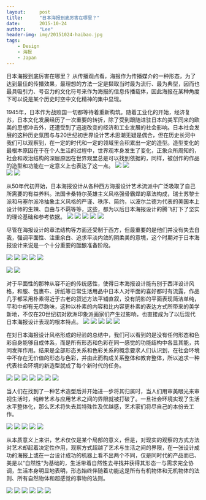 ```yaml
---
layout:     post
title:      "日本海报到底厉害在哪里？"
date:       2015-10-24 
author:     "Lee"
header-img: img/20151024-haibao.jpg
tags:
    - Design
    - 海报
    - Japan
---
```


日本海报到底厉害在哪里？
从传播观点看，海报作为传播媒介的一种形态，为了达到最佳的传播效果，最理想的方法一定是撷取当时最为流行、最为典型，因而也最具吸引力、号召力的文化符号来作为海报的信息传播载体，因此海报在某种角度下可以说是某个历史时空中文化精神的集中显现。

1945年，日本作为战败国一切都等待着重新构筑。随着工业化的开始，经济复苏，日本文化发展经历了一次重要的转折，除了受到跟随进驻日本的美军同来的欧美的思想冲击外，还遭受到了迅速改变的经济和工业发展的社会影响。日本社会发展的这种历史氛围与与20世纪初世界设计艺术思潮无疑是偶合，但在历史长河中我们可以观察到，在一定的时代和一定的领域里会积累出一定的造型。造型变化的最根本原因在于在个人生活的过程中，世界观本身发生了变化，正象众所周知的，社会和政治结构的深层原因在世界观里总是可以找到依据的，同样，被创作的作品的造型和功能在一定意义上也表达了这一点。
![](http://7xnqez.com1.z0.glb.clouddn.com/1444652127253225.jpg)
![](http://7xnqez.com1.z0.glb.clouddn.com/1444652127491277.jpg)     
![](http://7xnqez.com1.z0.glb.clouddn.com/1444652127828275.jpg)
![](http://7xnqez.com1.z0.glb.clouddn.com/1444652128831625.jpg)

从50年代初开始，日本海报设计从各种西方海报设计艺术流派中广泛吸取了自己所需要的有益养料。法国卡桑特尔英雄主义风格强骨霸焊的章法构成，瑞士苏黎士派和马塞尔派冷抽象主义风格的严谨、秩序、简约，以波尔兰德为代表的美国本上设计师的生辣、自由与不羁等等，这些，都为以后日本海报设计的腾飞打下了坚实的理论基础和参考依据。
![](http://7xnqez.com1.z0.glb.clouddn.com/1444652212148051.jpg)
![](http://7xnqez.com1.z0.glb.clouddn.com/1444652212189651.jpg)
![](http://7xnqez.com1.z0.glb.clouddn.com/1444652212295183.jpg)
![](http://7xnqez.com1.z0.glb.clouddn.com/1444652213151768.jpg)
![](http://7xnqez.com1.z0.glb.clouddn.com/1444652213233492.jpg)

尽管在海报设计的章法结构等方面还受制于西方，但最重要的是他们并没有失去自我，强调平面性、注重余白、追求平淡内敛的阴柔美的意境，这个时期对于日本海报设计来说是一个十分重要的酝酿准备阶段。

![](http://7xnqez.com1.z0.glb.clouddn.com/1444652255476444.jpg)
![](http://7xnqez.com1.z0.glb.clouddn.com/1444652255739847.jpg)
![](http://7xnqez.com1.z0.glb.clouddn.com/1444652255591612.jpg)
![](http://7xnqez.com1.z0.glb.clouddn.com/1444652256350338.jpg)
![](http://7xnqez.com1.z0.glb.clouddn.com/1444652256454927.jpg)

![](http://7xnqez.com1.z0.glb.clouddn.com/1444652256496912.jpg)
![](http://7xnqez.com1.z0.glb.clouddn.com/1444652299543114.jpg)


对于平面性的那种从容不迫的传统感性，使得日本海报设计能有别于西洋设计风格，和服、包裹布、折纸等日常生活用品中日本人对平面的喜好都时有流露，作品几乎都采用朴素得近于古老的叙述方法平铺直叙，没有阴影的平面表现简洁单纯，平和中却有无尽韵味，这种以朴素的内容和比内容更朴素的表达方式所带来的美学新地，不仅在20世纪初对欧洲印象派画家们产生过影响，也直接成为了以后现代日本海报设计表现的根本特点。
![](http://7xnqez.com1.z0.glb.clouddn.com/1444652299390672.jpg)
![](http://7xnqez.com1.z0.glb.clouddn.com/1444652299653144.jpg)
![](http://7xnqez.com1.z0.glb.clouddn.com/1444652299879660.jpg)
![](http://7xnqez.com1.z0.glb.clouddn.com/1444652299897264.jpg)
![](http://7xnqez.com1.z0.glb.clouddn.com/1444652357421390.jpg)


在对日本海报设计风格形成的经验的总结中，我们可以看到的是没有任何形态和色彩自身能够自成体系，而是所有形态和色彩在同一感觉的功能结构中各显其能，共同发挥作用。结果是全部形态关系和色彩关系的概念要求人们认识到，在社会环境中不存在无价值的形态与色彩，并由此而构成关系整体和教育整体，所以追求一种代表社会环境的新造型就成了每个新时代的任务。

![](http://7xnqez.com1.z0.glb.clouddn.com/1444652386302433.jpg)
![](http://7xnqez.com1.z0.glb.clouddn.com/1444652386567861.jpg)
![](http://7xnqez.com1.z0.glb.clouddn.com/1444652387152640.jpg)
![](http://7xnqez.com1.z0.glb.clouddn.com/1444652387183353.jpg)
![](http://7xnqez.com1.z0.glb.clouddn.com/1444652387537392.jpg)
![](http://7xnqez.com1.z0.glb.clouddn.com/1444652388415164.jpg)
![](http://7xnqez.com1.z0.glb.clouddn.com/1444653135754627.jpg)


当人们在找到了一种艺术造型后并开始进一步将其归属时，当人们用审美眼光来审视生活时，纯粹艺术与应用艺术之间的界限就被打破了。一旦社会环境实现了生活水平整体化，那么艺术将失去其特殊性及优越感，艺术家们将尽自己的本份去工作。

![](http://7xnqez.com1.z0.glb.clouddn.com/1444652418190349.jpg)
![](http://7xnqez.com1.z0.glb.clouddn.com/1444652418373049.jpg)
![](http://7xnqez.com1.z0.glb.clouddn.com/1444652418634181.jpg)
![](http://7xnqez.com1.z0.glb.clouddn.com/1444652558396460.jpg)
![](http://7xnqez.com1.z0.glb.clouddn.com/1444652647905356.jpg)

从本质意义上来讲，艺术仅仅是某个局部的意义，但是，对现实的观察的方式方法对艺术却起着决定性作用，观察方式超越了艺术与生活之间的界限，在一张设计成功的海报上或在一台设计成功的机器上看不出两个不同，仅是同时代的产品而已、美是以“自然性”为基础的，生活带着自然性去寻找并获得其形态一与需求完全协调，生活本身明显地表明，形态始终伴随着功能这是所有有机物体和无机物体的法则、所有自然物体和超感觉的事物的法则。

![](http://7xnqez.com1.z0.glb.clouddn.com/1444652695800546.jpg)
![](http://7xnqez.com1.z0.glb.clouddn.com/1444652710189013.jpg)
![](http://7xnqez.com1.z0.glb.clouddn.com/1444652802166264.jpg)
![](http://7xnqez.com1.z0.glb.clouddn.com/1444652823448975.jpg)
![](http://7xnqez.com1.z0.glb.clouddn.com/1444652823948111.jpg)
![](http://7xnqez.com1.z0.glb.clouddn.com/1444652823980478.jpg)